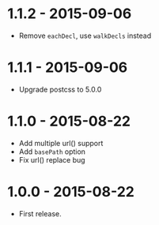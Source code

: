 # 1.1.2 - 2015-09-06

* Remove `eachDecl`, use `walkDecls` instead

# 1.1.1 - 2015-09-06

* Upgrade postcss to 5.0.0

# 1.1.0 - 2015-08-22

* Add multiple url() support 
* Add `basePath` option
* Fix url() replace bug

# 1.0.0 - 2015-08-22

* First release.
